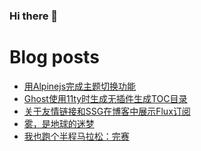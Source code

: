 ### Hi there 👋

<!--
**rebron1900/rebron1900** is a ✨ _special_ ✨ repository because its `README.md` (this file) appears on your GitHub profile.

Here are some ideas to get you started:

- 🔭 I’m currently working on ...
- 🌱 I’m currently learning ...
- 👯 I’m looking to collaborate on ...
- 🤔 I’m looking for help with ...
- 💬 Ask me about ...
- 📫 How to reach me: ...
- 😄 Pronouns: ...
- ⚡ Fun fact: ...
-->



# Blog posts
<!-- BLOG-POST-LIST:START -->
- [用Alpinejs完成主题切换功能](https://1900.live/yong-alpinejswan-cheng-zhu-ti-qie-huan-gong-neng/)
- [Ghost使用11ty时生成无插件生成TOC目录](https://1900.live/ghostshi-yong-11tyshi-sheng-cheng-tocmu-lu/)
- [关于友情链接和SSG在博客中展示Flux订阅](https://1900.live/ssgzai-bo-ke-zhong-zhan-shi-fluxding-yue/)
- [雾，是地球的迷梦](https://1900.live/chen-wu-shi-da-zi-ran-de-mi-meng/)
- [我也跑个半程马拉松：完赛](https://1900.live/i-also-run-a-half-marathon-finish-the-race/)
<!-- BLOG-POST-LIST:END -->
